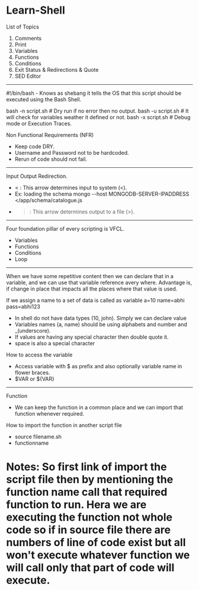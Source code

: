 # Learn-Shell

List of Topics
1. Comments
2. Print
3. Variables
4. Functions
5. Conditions
6. Exit Status & Redirections & Quote
7. SED Editor


---------------------------------------------------------------------------------------------
#!/bin/bash - Knows as shebang it tells the OS that this script should be executed using the Bash Shell.

bash -n script.sh # Dry run if no error then no output.
bash -u script.sh # It will check for variables weather it defined or not.
bash -x script.sh # Debug mode or Execution Traces.

Non Functional Requirements (NFR)
* Keep code DRY.
* Username and Password not to be hardcoded.
* Rerun of code should not fail.

---------------------------------------------------------------------------------------------

Input Output Redirection.
* < : This arrow determines input to system (<).
* Ex: loading the schema mongo --host MONGODB-SERVER-IPADDRESS </app/schema/catalogue.js
* > : This arrow determines output to a file (>).
  
--------------------------------------------------------------------------------------------
Four foundation pillar of every scripting is VFCL.
* Variables
* Functions
* Conditions
* Loop

--------------------------------------------------------------------------------------------
When we have some repetitive content then we can declare that in a variable, and we can use that variable reference avery where. Advantage is, if change in place that impacts all the places where that value is used.

If we assign a name to a set of data is called as variable
a=10
name=abhi
pass=abhi123
* In shell do not have data types (10, john). Simply we can declare value
* Variables names (a, name) should be using alphabets and number and _(underscore).
* If values are having any special character then double quote it.
* space is also a special character

How to access the variable
* Access variable with $ as prefix and also optionally variable name in flower braces.
* $VAR or ${VAR}


-------------------------------------------------------------------------------------------
Function
- We can keep the function in a common place and we can import that function whenever required.

How to import the function in another script file
- source filename.sh
- functionname
# Notes: So first link of import the script file then by mentioning the function name call that required function to run. Hera we are executing the function not whole code so if in source file there are numbers of line of code exist but all won't execute whatever function we will call only that part of code will execute.














